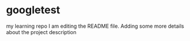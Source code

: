 # googletest
my learning repo
I am editing the README file. Adding some more details about the project description
